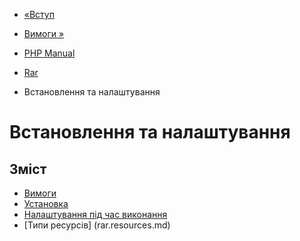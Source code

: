 - [«Вступ](intro.rar.md)
- [Вимоги »](rar.requirements.md)

- [PHP Manual](index.md)
- [Rar](book.rar.md)
-   Встановлення та налаштування

# Встановлення та налаштування

## Зміст

- [Вимоги](rar.requirements.md)
- [Установка](rar.installation.md)
- [Налаштування під час виконання](rar.configuration.md)
- [Типи ресурсів] (rar.resources.md)
